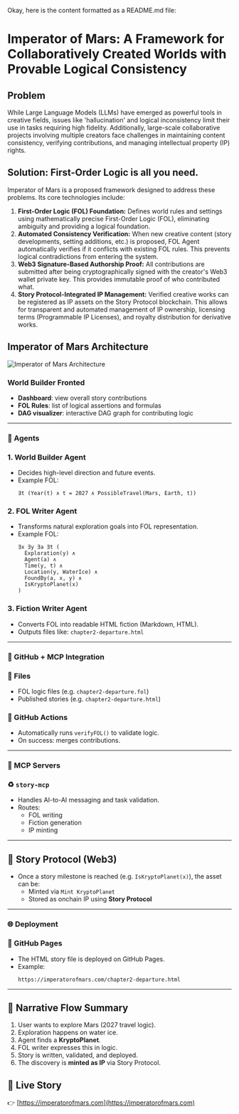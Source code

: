Okay, here is the content formatted as a README.md file:

# Imperator of Mars: A Framework for Collaboratively Created Worlds with Provable Logical Consistency

## Problem

While Large Language Models (LLMs) have emerged as powerful tools in creative fields, issues like 'hallucination' and logical inconsistency limit their use in tasks requiring high fidelity. Additionally, large-scale collaborative projects involving multiple creators face challenges in maintaining content consistency, verifying contributions, and managing intellectual property (IP) rights.

## Solution: First-Order Logic is all you need.

Imperator of Mars is a proposed framework designed to address these problems. Its core technologies include:

1.  **First-Order Logic (FOL) Foundation:** Defines world rules and settings using mathematically precise First-Order Logic (FOL), eliminating ambiguity and providing a logical foundation.
2.  **Automated Consistency Verification:** When new creative content (story developments, setting additions, etc.) is proposed, FOL Agent automatically verifies if it conflicts with existing FOL rules. This prevents logical contradictions from entering the system.
3.  **Web3 Signature-Based Authorship Proof:** All contributions are submitted after being cryptographically signed with the creator's Web3 wallet private key. This provides immutable proof of who contributed what.
4.  **Story Protocol-Integrated IP Management:** Verified creative works can be registered as IP assets on the Story Protocol blockchain. This allows for transparent and automated management of IP ownership, licensing terms (Programmable IP Licenses), and royalty distribution for derivative works.

## Imperator of Mars Architecture

![Imperator of Mars Architecture](./images/imperator_of_mars_architecture.png)

### World Builder Fronted

- **Dashboard**: view overall story contributions
- **FOL Rules**: list of logical assertions and formulas
- **DAG visualizer**: interactive DAG graph for contributing logic

---

### 🤖 Agents

### 1. **World Builder Agent**
- Decides high-level direction and future events.
- Example FOL:
  ```
  ∃t (Year(t) ∧ t = 2027 ∧ PossibleTravel(Mars, Earth, t))
  ```

### 2. **FOL Writer Agent**
- Transforms natural exploration goals into FOL representation.
- Example FOL:
  ```
  ∃x ∃y ∃a ∃t (
    Exploration(y) ∧
    Agent(a) ∧
    Time(y, t) ∧
    Location(y, WaterIce) ∧
    FoundBy(a, x, y) ∧
    IsKryptoPlanet(x)
  )
  ```

### 3. **Fiction Writer Agent**
- Converts FOL into readable HTML fiction (Markdown, HTML).
- Outputs files like: `chapter2-departure.html`

---

### 🧪 GitHub + MCP Integration

### 📂 Files
- FOL logic files (e.g. `chapter2-departure.fol`)
- Published stories (e.g. `chapter2-departure.html`)

### 🧠 GitHub Actions
- Automatically runs `verifyFOL()` to validate logic.
- On success: merges contributions.

---

### 🔌 MCP Servers

### ♻️ `story-mcp`
- Handles AI-to-AI messaging and task validation.
- Routes:
  - FOL writing
  - Fiction generation
  - IP minting

---

## 🔗 Story Protocol (Web3)

- Once a story milestone is reached (e.g. `IsKryptoPlanet(x)`), the asset can be:
  - Minted via `Mint KryptoPlanet`
  - Stored as onchain IP using **Story Protocol**

---

### 🌐 Deployment

### 📘 GitHub Pages
- The HTML story file is deployed on GitHub Pages.
- Example:
  ```
  https://imperatorofmars.com/chapter2-departure.html
  ```

---

## 🔀 Narrative Flow Summary

1. User wants to explore Mars (2027 travel logic).
2. Exploration happens on water ice.
3. Agent finds a **KryptoPlanet**.
4. FOL writer expresses this in logic.
5. Story is written, validated, and deployed.
6. The discovery is **minted as IP** via Story Protocol.


## 🚰 Live Story
👉 [https://imperatorofmars.com](https://imperatorofmars.com)
